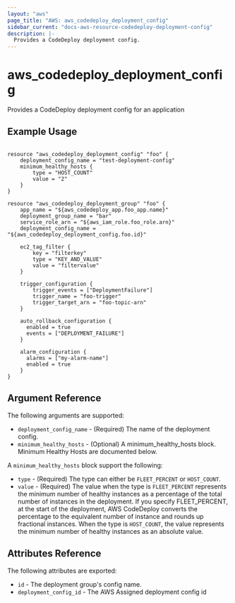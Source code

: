```yaml
---
layout: "aws"
page_title: "AWS: aws_codedeploy_deployment_config"
sidebar_current: "docs-aws-resource-codedeploy-deployment-config"
description: |-
  Provides a CodeDeploy deployment config.
---
```


# aws\_codedeploy\_deployment\_config

Provides a CodeDeploy deployment config for an application

## Example Usage

```

resource "aws_codedeploy_deployment_config" "foo" {
    deployment_config_name = "test-deployment-config"
    minimum_healthy_hosts {
        type = "HOST_COUNT"
        value = "2"
    }
}

resource "aws_codedeploy_deployment_group" "foo" {
    app_name = "${aws_codedeploy_app.foo_app.name}"
    deployment_group_name = "bar"
    service_role_arn = "${aws_iam_role.foo_role.arn}"
    deployment_config_name = "${aws_codedeploy_deployment_config.foo.id}"

    ec2_tag_filter {
        key = "filterkey"
        type = "KEY_AND_VALUE"
        value = "filtervalue"
    }

    trigger_configuration {
        trigger_events = ["DeploymentFailure"]
        trigger_name = "foo-trigger"
        trigger_target_arn = "foo-topic-arn"
    }

    auto_rollback_configuration {
      enabled = true
      events = ["DEPLOYMENT_FAILURE"]
    }

    alarm_configuration {
      alarms = ["my-alarm-name"]
      enabled = true
    }
}
```

## Argument Reference

The following arguments are supported:

* `deployment_config_name` - (Required) The name of the deployment config.
* `minimum_healthy_hosts` - (Optional) A minimum_healthy_hosts block. Minimum Healthy Hosts are documented below.

A `minimum_healthy_hosts` block support the following:

* `type` - (Required) The type can either be `FLEET_PERCENT` or `HOST_COUNT`.
* `value` - (Required) The value when the type is `FLEET_PERCENT` represents the minimum number of healthy instances as
a percentage of the total number of instances in the deployment. If you specify FLEET_PERCENT, at the start of the
deployment, AWS CodeDeploy converts the percentage to the equivalent number of instance and rounds up fractional instances.
When the type is `HOST_COUNT`, the value represents the minimum number of healthy instances as an absolute value.

## Attributes Reference

The following attributes are exported:

* `id` - The deployment group's config name.
* `deployment_config_id` - The AWS Assigned deployment config id
